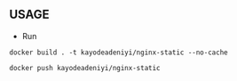 ## USAGE

- Run 
``` 
docker build . -t kayodeadeniyi/nginx-static --no-cache 

docker push kayodeadeniyi/nginx-static 

```
